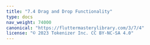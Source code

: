 ```yaml
---
title: "7.4 Drag and Drop Functionality"
type: docs
nav_weight: 74000
canonical: "https://fluttermasterylibrary.com/3/7/4"
license: "© 2023 Tokenizer Inc. CC BY-NC-SA 4.0"
---
```

